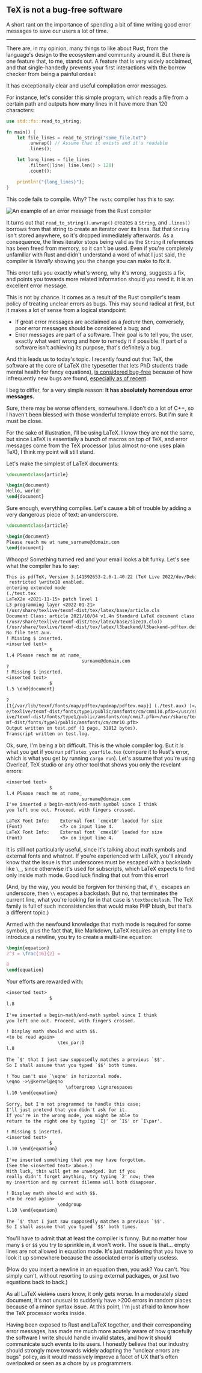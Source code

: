 TeX is not a bug-free software
---

A short rant on the importance of spending a bit of time writing good error messages to save our users a lot of time.

---

There are, in my opinion, many things to like about Rust, from the language's design to the ecosystem and community around it. But there is one feature that, to me, stands out. A feature that is very widely acclaimed, and that single-handedly prevents your first interactions with the borrow checker from being a painful ordeal:

It has exceptionally clear and useful compilation error messages.

For instance, let's consider this simple program, which reads a file from a certain path and outputs how many lines in it have more than 120 characters:

```rs
use std::fs::read_to_string;

fn main() {
    let file_lines = read_to_string("some_file.txt")
        .unwrap() // Assume that it exists and it's readable
        .lines();

    let long_lines = file_lines
        .filter(|line| line.len() > 120)
        .count();

    println!("{long_lines}");
}
```

This code fails to compile. Why? The `rustc` compiler has this to say:

![An example of an error message from the Rust compiler](/entries/assets/rust-compiler-error.webp)

It turns out that `read_to_string().unwrap()` creates a `String`, and `.lines()` borrows from that string to create an iterator over its lines. But that `String` isn't stored anywhere, so it's dropped immediately afterwards. As a consequence, the lines iterator stops being valid as the `String` it references has been freed from memory, so it can't be used. Even if you're completely unfamiliar with Rust and didn't understand a word of what I just said, the compiler is *literally* showing you the change you can make to fix it.

This error tells you exactly what's wrong, why it's wrong, suggests a fix, and points you towards more related information should you need it. It is an excellent error message.

This is not by chance. It comes as a result of the Rust compiler's team policy of treating unclear errors as bugs. This may sound radical at first, but it makes a lot of sense from a logical standpoint:

- If great error messages are acclaimed as a *feature* then, conversely, poor error messages should be considered a bug; and
- Error messages are part of a software. Their goal is to tell you, the user, exactly what went wrong and how to remedy it if possible. If part of a software isn't achieving its purpose, that's definitely a bug.

And this leads us to today's topic. I recently found out that TeX, the software at the core of LaTeX (the typesetter that lets PhD students trade mental health for fancy equations), [is considered bug-free](https://lwn.net/Articles/726208/) because of how infrequently new bugs are found, [especially as of recent](https://www.tug.org/TUGboat/tb42-1/tb130knuth-tuneup21.pdf).

I beg to differ, for a very simple reason: **It has absolutely horrendous error messages.**

Sure, there may be worse offenders, somewhere. I don't do a lot of C++, so I haven't been blessed with those wonderful template errors. But I'm sure it must be close.

For the sake of illustration, I'll be using LaTeX. I know they are not the same, but since LaTeX is essentially a bunch of macros on top of TeX, and error messages come from the TeX processor (plus almost no-one uses plain TeX), I think my point will still stand.

Let's make the simplest of LaTeX documents:

```tex
\documentclass{article}

\begin{document}
Hello, world!
\end{document}
```

Sure enough, everything compiles. Let's cause a bit of trouble by adding a very dangerous piece of text: an underscore.

```tex
\documentclass{article}

\begin{document}
Please reach me at name_surname@domain.com
\end{document}
```

Whoops! Something turned red and your email looks a bit funky. Let's see what the compiler has to say:

```txt
This is pdfTeX, Version 3.141592653-2.6-1.40.22 (TeX Live 2022/dev/Debian) (preloaded format=pdflatex)
 restricted \write18 enabled.
entering extended mode
(./test.tex
LaTeX2e <2021-11-15> patch level 1
L3 programming layer <2022-01-21>
(/usr/share/texlive/texmf-dist/tex/latex/base/article.cls
Document Class: article 2021/10/04 v1.4n Standard LaTeX document class
(/usr/share/texlive/texmf-dist/tex/latex/base/size10.clo))
(/usr/share/texlive/texmf-dist/tex/latex/l3backend/l3backend-pdftex.def)
No file test.aux.
! Missing $ inserted.
<inserted text> 
                $
l.4 Please reach me at name_
                            surname@domain.com
? 
! Missing $ inserted.
<inserted text> 
                $
l.5 \end{document}
                  
? 
[1{/var/lib/texmf/fonts/map/pdftex/updmap/pdftex.map}] (./test.aux) )</usr/shar
e/texlive/texmf-dist/fonts/type1/public/amsfonts/cm/cmmi10.pfb></usr/share/texl
ive/texmf-dist/fonts/type1/public/amsfonts/cm/cmmi7.pfb></usr/share/texlive/tex
mf-dist/fonts/type1/public/amsfonts/cm/cmr10.pfb>
Output written on test.pdf (1 page, 31812 bytes).
Transcript written on test.log.
```

Ok, sure, I'm being a bit difficult. This is the whole compiler log. But it *is* what you get if you run `pdflatex yourfile.tex` (compare it to Rust's error, which is what you get by running `cargo run`). Let's assume that you're using Overleaf, TeX studio or any other tool that shows you only the revelant errors:

```txt
<inserted text> 
                $
l.4 Please reach me at name_
                            surname@domain.com
I've inserted a begin-math/end-math symbol since I think
you left one out. Proceed, with fingers crossed.

LaTeX Font Info:    External font `cmex10' loaded for size
(Font)              <7> on input line 4.
LaTeX Font Info:    External font `cmex10' loaded for size
(Font)              <5> on input line 4.
```

It is still not particularly useful, since it's talking about math symbols and external fonts and whatnot. If you're experienced with LaTeX, you'll already know that the issue is that underscores must be escaped with a backslash like `\_`, since otherwise it's used for subscripts, which LaTeX expects to find only inside math mode. Good luck finding that out from this error!

(And, by the way, you would be forgiven for thinking that, if `\_` escapes an underscore, then `\\` escapes a backslash. But no, that terminates the current line, what you're looking for in that case is `\textbackslash`. The TeX family is full of such inconsistencies that would make PHP blush, but that's a different topic.)

Armed with the newfound knowledge that math mode is required for some symbols, plus the fact that, like Markdown, LaTeX requires an empty line to introduce a newline, you try to create a multi-line equation:

```tex
\begin{equation}
2^3 = \frac{16}{2} =

8
\end{equation}
```

Your efforts are rewarded with:

```txt
<inserted text> 
                $
l.8 
    
I've inserted a begin-math/end-math symbol since I think
you left one out. Proceed, with fingers crossed.

! Display math should end with $$.
<to be read again> 
                   \tex_par:D 
l.8 
    
The `$' that I just saw supposedly matches a previous `$$'.
So I shall assume that you typed `$$' both times.

! You can't use `\eqno' in horizontal mode.
\eqno ->\@kernel@eqno 
                      \aftergroup \ignorespaces 
l.10 \end{equation}
                   
Sorry, but I'm not programmed to handle this case;
I'll just pretend that you didn't ask for it.
If you're in the wrong mode, you might be able to
return to the right one by typing `I}' or `I$' or `I\par'.

! Missing $ inserted.
<inserted text> 
                $
l.10 \end{equation}
                   
I've inserted something that you may have forgotten.
(See the <inserted text> above.)
With luck, this will get me unwedged. But if you
really didn't forget anything, try typing `2' now; then
my insertion and my current dilemma will both disappear.

! Display math should end with $$.
<to be read again> 
                   \endgroup 
l.10 \end{equation}
                   
The `$' that I just saw supposedly matches a previous `$$'.
So I shall assume that you typed `$$' both times.
```

You'll have to admit that at least the compiler is funny. But no matter how many `$` or `$$` you try to sprinkle in, it won't work. The issue is that... empty lines are not allowed in equation mode. It's just maddening that you have to look it up somewhere because the associated error is utterly useless.

(How do you insert a newline in an equation then, you ask? You can't. You simply can't, without resorting to using external packages, or just two equations back to back.)

As all LaTeX <del>victims</del> users know, it only gets worse. In a moderately sized document, it's not unusual to suddenly have >200 errors in random places because of a minor syntax issue. At this point, I'm just afraid to know how the TeX processor works inside.

Having been exposed to Rust and LaTeX together, and their corresponding error messages, has made me much more acutely aware of how gracefully the software I write should handle invalid states, and how it should communicate such events to its users. I honestly believe that our industry should strongly move towards widely adopting the "unclear errors are bugs" policy, as it would massively improve a facet of UX that's often overlooked or seen as a chore by us programmers.